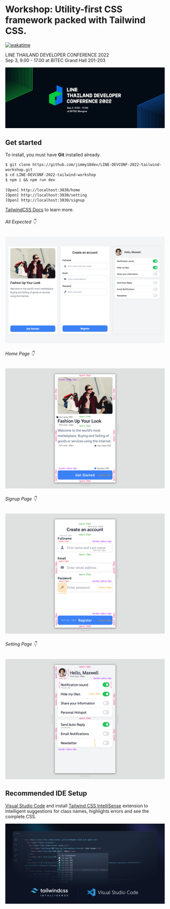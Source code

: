# Workshop: Utility-first CSS framework packed with Tailwind CSS.

[![wakatime](https://wakatime.com/badge/user/227bba27-7635-449d-95a3-475bf4b584f5/project/8a103187-fb9e-47c1-a3c8-d08889595e17.svg)](https://wakatime.com/badge/user/227bba27-7635-449d-95a3-475bf4b584f5/project/8a103187-fb9e-47c1-a3c8-d08889595e17)

LINE THAILAND DEVELOPER CONFERENCE 2022</br>
Sep 3, 9.00 - 17.00 at BITEC Grand Hall 201-203

![LINE THAILAND DEVELOPER CONFERENCE 2022](https://raw.githubusercontent.com/jimmy18dev/LINE-DEVCONF-2022-tailwind-workshop/main/screenshots/fbcover.jpg)

## Get started
To install, you must have **Git** installed already.

```
$ git clone https://github.com/jimmy18dev/LINE-DEVCONF-2022-tailwind-workshop.git
$ cd LINE-DEVCONF-2022-tailwind-workshop
$ npm i && npm run dev

[Open] http://localhost:3030/home
[Open] http://localhost:3030/setting
[Open] http://localhost:3030/signup
```

[TailwindCSS Docs](https://tailwindcss.com) to learn more.
###### All Expected 👇
![Workshop Utility-first CSS framework packed with Tailwind CSS](https://raw.githubusercontent.com/jimmy18dev/LINE-DEVCONF-2022-tailwind-workshop/main/screenshots/example.png)

###### Home Page 👇
![Workshop Utility-first CSS framework packed with Tailwind CSS](https://raw.githubusercontent.com/jimmy18dev/LINE-DEVCONF-2022-tailwind-workshop/main/screenshots/home-inspecet.png)

###### Signup Page 👇
![Workshop Utility-first CSS framework packed with Tailwind CSS](https://raw.githubusercontent.com/jimmy18dev/LINE-DEVCONF-2022-tailwind-workshop/main/screenshots/signup-inspecet.png)

###### Setting Page 👇
![Workshop Utility-first CSS framework packed with Tailwind CSS](https://raw.githubusercontent.com/jimmy18dev/LINE-DEVCONF-2022-tailwind-workshop/main/screenshots/setting-inspecet.png)

## Recommended IDE Setup
[Visual Studio Code](https://code.visualstudio.com/) and install [Tailwind CSS IntelliSense](https://marketplace.visualstudio.com/items?itemName=bradlc.vscode-tailwindcss) extension to Intelligent suggestions for class names, highlights errors and see the complete CSS.

![Tailwind CSS IntelliSense](https://raw.githubusercontent.com/jimmy18dev/LINE-DEVCONF-2022-tailwind-workshop/main/screenshots/tailwind-Intellisense.png)
